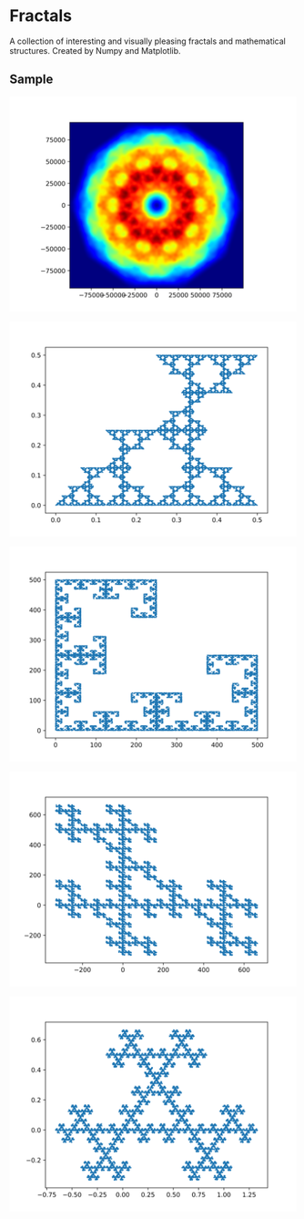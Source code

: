 # Fractals

A collection of interesting and visually pleasing fractals and mathematical structures.
Created by Numpy and Matplotlib.

## Sample

![](sample/sample_5.png)

![](sample/sample_4.png)

![](sample/sample_1.png)

![](sample/sample_2.png)

![](sample/sample_3.png)
